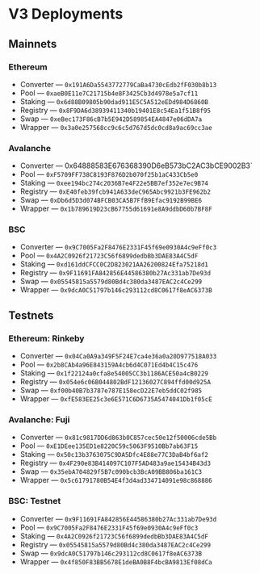 # V3 Deployments

## Mainnets

### Ethereum

- Converter — `0x191A6Da5543772779CaBa4730cEdb2fF030b8b13`
- Pool — `0xaeB0E11e7C21715b4e8F3425Cb3d4978e5a7cf11`
- Staking — `0x6d88B09805b90dad911E5C5A512eEDd984D6860B`
- Registry — `0x8F9DA6d38939411340b19401E8c54Ea1f51B8f95`
- Swap — `0xeBec173F86cB7b5E942D589854EA4847e06dDA7a`
- Wrapper — `0x3a0e257568cc9c6c5d767d5dc0cd8a9ac69cc3ae`

### Avalanche

- Converter — 0x64888583E676368390D6eB573bC2AC3bCE9002B3`
- Pool — `0xF5709FF738C8193F876D2b070f25b1aC433Cb5e0`
- Staking — `0xee194bc274c2036B7e4F22e5BB7ef352e7ec9B74`
- Registry — `0xE40feb39fcb941A633deC965Abc9921b3FE962b2`
- Swap — `0xDb6d5D3d074BFCB03CA5B7FfB9Efac9192B99BE6`
- Wrapper — `0x1b789619D23cB67755d61691e8A9ddbD60b7BF8F`

### BSC

- Converter — `0x9C7005Fa2F8476E2331F45f69e0930A4c9eFf0c3`
- Pool — `0x4A2C0926f21723C56f6899dedbBb3DAE83A4C5dF`
- Staking — `0xd161ddCFCC0C2D823021AA26200824Efa75218d1`
- Registry — `0x9F11691FA842856E44586380b27Ac331ab7De93d`
- Swap — `0x05545815a5579d80Bd4c380da3487EAC2c4Ce299`
- Wrapper — `0x9dcA0C51797b146c293112cd8C0617f8eAC6373B`

## Testnets

### Ethereum: Rinkeby

- Converter — `0x04Ca0A9a349F5F24E7ca4e36a0a20D977518A033`
- Pool — `0x2b8CAb4a96E843159A4cb6d4C071Ed4b4C15c476`
- Staking — `0x1f22124a0cfa8e54005CC3b1186ACE50a4cB0229`
- Registry — `0x054e6c06B044802BdF12136027C894ffd00d925A`
- Swap — `0xf00b40B7b3787e787E158ecD22E7eb5ddC02f985`
- Wrapper — `0xfE583EE25c3e6E571C6D6735A5474041Db1f05cE`

### Avalanche: Fuji

- Converter — `0x81c9817DD6d863b0C857cec50e12f50006cde5Bb`
- Pool — `0xE1DEee135ED1e8220C59c5063F9510Bb7ab63F15`
- Staking — `0x50c13b3763075C9DA5Dfc4E88e77C3DaB4bf6af2`
- Registry — `0x4F290e83B414097C107F5AD483a9ae15434B43d3`
- Swap — `0x35ebA704829f5B7c090bcb3BcA09BB806ba161C3`
- Wrapper — `0x5c61791780B54E4f3d4ad334714091e98c868886`

### BSC: Testnet

- Converter — `0x9F11691FA842856E44586380b27Ac331ab7De93d`
- Pool — `0x9C7005Fa2F8476E2331F45f69e0930A4c9eFf0c3`
- Staking — `0x4A2C0926f21723C56f6899dedbBb3DAE83A4C5dF`
- Registry — `0x05545815a5579d80Bd4c380da3487EAC2c4Ce299`
- Swap — `0x9dcA0C51797b146c293112cd8C0617f8eAC6373B`
- Wrapper — `0x4f850F83BB5678E1deBA0B8F4bcBA9813Ef08dCa`
